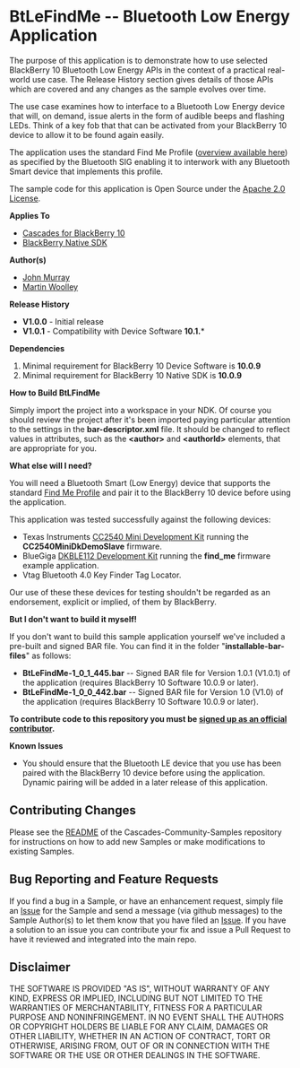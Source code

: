 # BtLeFindMe -- Bluetooth Low Energy Application

The purpose of this application is to demonstrate how to use selected BlackBerry 10 Bluetooth Low Energy APIs in the context of a practical real-world use case. The Release History section gives details of those APIs which are covered and any changes as the sample evolves over time.

The use case examines how to interface to a Bluetooth Low Energy device that will, on demand, issue alerts in the form of audible beeps and flashing LEDs. Think of a key fob that that can be activated from your BlackBerry 10 device to allow it to be found again easily.  

The application uses the standard Find Me Profile ([overview available here](http://developer.bluetooth.org/TechnologyOverview/Pages/FMP.aspx)) as specified by the Bluetooth SIG enabling it to interwork with any Bluetooth Smart device that implements this profile.

The sample code for this application is Open Source under the [Apache 2.0 License](http://www.apache.org/licenses/LICENSE-2.0.html).

**Applies To**

* [Cascades for BlackBerry 10](https://bdsc.webapps.blackberry.com/cascades/)
* [BlackBerry Native SDK](http://developer.blackberry.com/native/)

**Author(s)** 

* [John Murray](https://github.com/jcmurray)
* [Martin Woolley](https://github.com/mdwoolley)


**Release History**

* **V1.0.0** - Initial release
* **V1.0.1** - Compatibility with Device Software **10.1.***

**Dependencies**

1. Minimal requirement for BlackBerry 10 Device Software is **10.0.9**
1. Minimal requirement for BlackBerry 10 Native SDK is **10.0.9**

**How to Build BtLFindMe**

Simply import the project into a workspace in your NDK. Of course you should review the project after it's been imported paying particular attention to the settings in the **bar-descriptor.xml** file. It should be changed to reflect values in attributes, such as the **&lt;author&gt;** and **&lt;authorId&gt;** elements, that are appropriate for you.

**What else will I need?**

You will need a Bluetooth Smart (Low Energy) device that supports the standard [Find Me Profile](http://developer.bluetooth.org/TechnologyOverview/Pages/FMP.aspx) and pair it to the BlackBerry 10 device before using the application.

This application was tested successfully against the following devices:

* Texas Instruments [CC2540 Mini Development Kit](http://www.ti.com/tool/cc2540dk-mini) running the **CC2540MiniDkDemoSlave** firmware.
* BlueGiga [DKBLE112 Development Kit](http://www.bluegiga.com/evaluation_BLE112) running the **find_me** firmware example application.
* Vtag Bluetooth 4.0 Key Finder Tag Locator.

Our use of these these devices for testing shouldn't be regarded as an endorsement, explicit or implied, of them by BlackBerry.

**But I don't want to build it myself!**

If you don't want to build this sample application yourself we've included a pre-built and signed BAR file. You can find it in the folder "**installable-bar-files**" as follows:

* **BtLeFindMe-1\_0\_1\_445.bar** -- Signed BAR file for Version 1.0.1 (V1.0.1) of the application (requires BlackBerry 10 Software 10.0.9 or later).
* **BtLeFindMe-1\_0\_0\_442.bar** -- Signed BAR file for Version 1.0 (V1.0) of the application (requires BlackBerry 10 Software 10.0.9 or later).

**To contribute code to this repository you must be [signed up as an official contributor](http://blackberry.github.com/howToContribute.html).**

**Known Issues**

* You should ensure that the Bluetooth LE device that you use has been paired with the BlackBerry 10 device before using the application. Dynamic pairing will be added in a later release of this application.

## Contributing Changes

Please see the [README](https://github.com/blackberry/Cascades-Community-Samples/blob/master/README.md) of the Cascades-Community-Samples repository for instructions on how to add new Samples or make modifications to existing Samples.


## Bug Reporting and Feature Requests

If you find a bug in a Sample, or have an enhancement request, simply file an [Issue](https://github.com/blackberry/Cascades-Community-Samples/issues) for the Sample and send a message (via github messages) to the Sample Author(s) to let them know that you have filed an [Issue](https://github.com/blackberry/Cascades-Community-Samples/issues). If you have a solution to an issue you can contribute your fix and issue a Pull Request to have it reviewed and integrated into the main repo.


## Disclaimer

THE SOFTWARE IS PROVIDED "AS IS", WITHOUT WARRANTY OF ANY KIND, EXPRESS OR IMPLIED, INCLUDING 
BUT NOT LIMITED TO THE WARRANTIES OF MERCHANTABILITY, FITNESS FOR A PARTICULAR PURPOSE 
AND NONINFRINGEMENT. IN NO EVENT SHALL THE AUTHORS OR COPYRIGHT HOLDERS BE LIABLE FOR 
ANY CLAIM, DAMAGES OR OTHER LIABILITY, WHETHER IN AN ACTION OF CONTRACT, TORT OR 
OTHERWISE, ARISING FROM, OUT OF OR IN CONNECTION WITH THE SOFTWARE OR THE USE OR 
OTHER DEALINGS IN THE SOFTWARE.